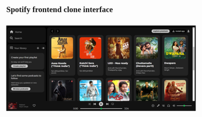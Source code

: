 <h2 style="font-family:cursive">Spotify frontend clone interface<h2>
<img src="previewImage.png" alt="">